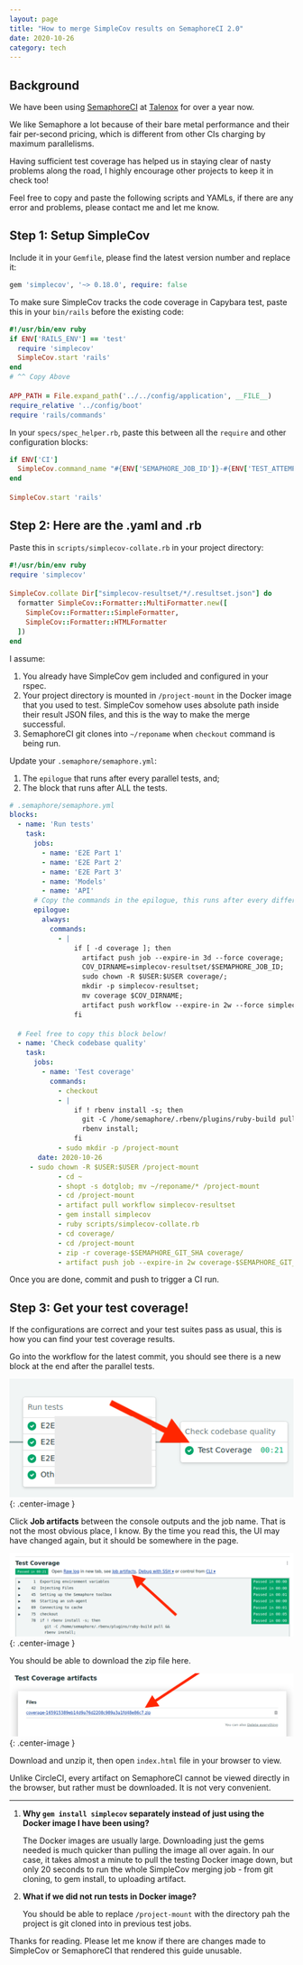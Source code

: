 ```yaml
---
layout: page
title: "How to merge SimpleCov results on SemaphoreCI 2.0"
date: 2020-10-26
category: tech
---
```


## Background

We have been using [SemaphoreCI](https://semaphoreci.com) at [Talenox](https://www.talenox.com) for over a year now. 

We like Semaphore a lot because of their bare metal performance and their fair per-second pricing, which is different from other CIs charging by maximum parallelisms.

Having sufficient test coverage has helped us in staying clear of nasty problems along the road, I highly encourage other projects to keep it in check too!

Feel free to copy and paste the following scripts and YAMLs, if there are any error and problems, please contact me and let me know.

## Step 1: Setup SimpleCov

Include it in your `Gemfile`, please find the latest version number and replace it: 

```ruby
gem 'simplecov', '~> 0.18.0', require: false
```

To make sure SimpleCov tracks the code coverage in Capybara test, paste this in your `bin/rails` before the existing code:

```ruby
#!/usr/bin/env ruby
if ENV['RAILS_ENV'] == 'test'
  require 'simplecov'
  SimpleCov.start 'rails'
end
# ^^ Copy Above

APP_PATH = File.expand_path('../../config/application', __FILE__)
require_relative '../config/boot'
require 'rails/commands'
```

In your `specs/spec_helper.rb`, paste this between all the `require` and other configuration blocks:

```ruby
if ENV['CI']
  SimpleCov.command_name "#{ENV['SEMAPHORE_JOB_ID']}-#{ENV['TEST_ATTEMPT']}"
end

SimpleCov.start 'rails'
```

## Step 2: Here are the .yaml and .rb

Paste this in `scripts/simplecov-collate.rb` in your project directory:

```ruby
#!/usr/bin/env ruby
require 'simplecov'

SimpleCov.collate Dir["simplecov-resultset/*/.resultset.json"] do
  formatter SimpleCov::Formatter::MultiFormatter.new([
    SimpleCov::Formatter::SimpleFormatter,
    SimpleCov::Formatter::HTMLFormatter
  ])
end
```

I assume:

1. You already have SimpleCov gem included and configured in your rspec.
2. Your project directory is mounted in `/project-mount` in the Docker image that you used to test. SimpleCov somehow uses absolute path inside their result JSON files, and this is the way to make the merge successful.
3. SemaphoreCI git clones into `~/reponame` when `checkout` command is being run.

Update your `.semaphore/semaphore.yml`:

1. The `epilogue` that runs after every parallel tests, and;
2. The block that runs after ALL the tests.

```yaml
# .semaphore/semaphore.yml
blocks:
  - name: 'Run tests'
    task:
      jobs:
        - name: 'E2E Part 1'
        - name: 'E2E Part 2'
        - name: 'E2E Part 3'
        - name: 'Models'
        - name: 'API'
      # Copy the commands in the epilogue, this runs after every different test.
      epilogue:
        always:
          commands:
            - |
                if [ -d coverage ]; then
                  artifact push job --expire-in 3d --force coverage;
                  COV_DIRNAME=simplecov-resultset/$SEMAPHORE_JOB_ID;
                  sudo chown -R $USER:$USER coverage/;
                  mkdir -p simplecov-resultset;
                  mv coverage $COV_DIRNAME;
                  artifact push workflow --expire-in 2w --force simplecov-resultset;
                fi
  
  # Feel free to copy this block below!
  - name: 'Check codebase quality'
    task:  
      jobs:
        - name: 'Test coverage'
          commands:
            - checkout
            - |
                if ! rbenv install -s; then
                  git -C /home/semaphore/.rbenv/plugins/ruby-build pull &&
                  rbenv install;
                fi
            - sudo mkdir -p /project-mount
       date: 2020-10-26
     - sudo chown -R $USER:$USER /project-mount
            - cd ~
            - shopt -s dotglob; mv ~/reponame/* /project-mount
            - cd /project-mount
            - artifact pull workflow simplecov-resultset
            - gem install simplecov
            - ruby scripts/simplecov-collate.rb
            - cd coverage/
            - cd /project-mount
            - zip -r coverage-$SEMAPHORE_GIT_SHA coverage/
            - artifact push job --expire-in 2w coverage-$SEMAPHORE_GIT_SHA.zip
```

Once you are done, commit and push to trigger a CI run.

## Step 3: Get your test coverage!

If the configurations are correct and your test suites pass as usual, this is how you can find your test coverage results.

Go into the workflow for the latest commit, you should see there is a new block at the end after the parallel tests.

![Screenshot 3-1 test coverage job](/assets/images/simplecov-semaphore/step3-1.png){: .center-image }

Click **Job artifacts** between the console outputs and the job name. That is not the most obvious place, I know. By the time you read this, the UI may have changed again, but it should be somewhere in the page.

![Screenshot 3-2 job artifacts above the outputs](/assets/images/simplecov-semaphore/step3-2.png){: .center-image }

You should be able to download the zip file here.

![Step 3-3 Download Coverage zip.](/assets/images/simplecov-semaphore/step3-3.png){: .center-image }

Download and unzip it, then open `index.html` file in your browser to view.

Unlike CircleCI, every artifact on SemaphoreCI cannot be viewed directly in the browser, but rather must be downloaded. It is not very convenient.

---

1. **Why `gem install simplecov` separately instead of just using the Docker image I have been using?**

    The Docker images are usually large. Downloading just the gems needed is much quicker than pulling the image all over again. In our case, it takes almost a minute to pull the testing Docker image down, but only 20 seconds to run the whole SimpleCov merging job - from git cloning, to gem install, to uploading artifact.

2. **What if we did not run tests in Docker image?**

    You should be able to replace `/project-mount` with the directory pah the project is git cloned into in previous test jobs.

Thanks for reading. Please let me know if there are changes made to SimpleCov or SemaphoreCI that rendered this guide unusable.